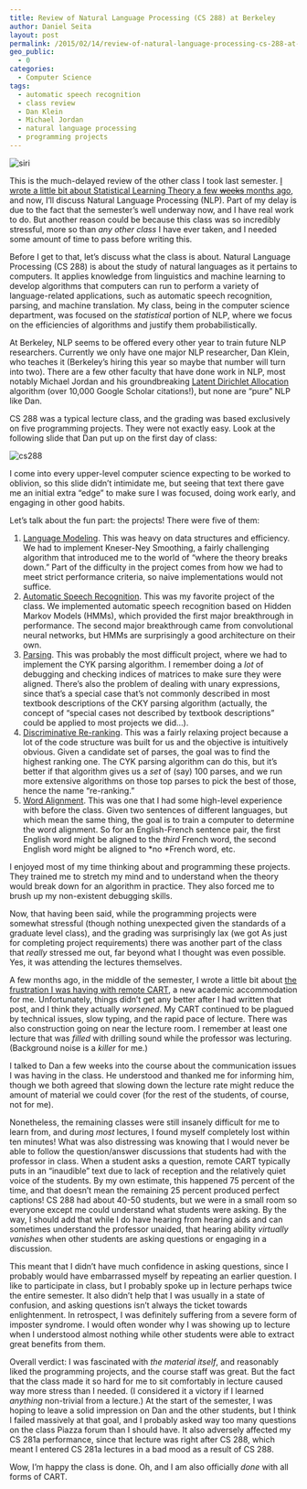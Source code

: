 ```yaml
---
title: Review of Natural Language Processing (CS 288) at Berkeley
author: Daniel Seita
layout: post
permalink: /2015/02/14/review-of-natural-language-processing-cs-288-at-berkeley/
geo_public:
  - 0
categories:
  - Computer Science
tags:
  - automatic speech recognition
  - class review
  - Dan Klein
  - Michael Jordan
  - natural language processing
  - programming projects
---
```


<img src="{{site.url}}/assets/siri.png" alt="siri">

This is the much-delayed review of the other class I took last semester. [I wrote a little bit about
Statistical Learning Theory a few <del>weeks</del> months ago][2], and now, I&#8217;ll discuss
Natural Language Processing (NLP). Part of my delay is due to the fact that the semester&#8217;s
well underway now, and I have real work to do. But another reason could be because this class was so
incredibly stressful, more so than *any other class* I have ever taken, and I needed some amount of
time to pass before writing this.

Before I get to that, let&#8217;s discuss what the class is about. Natural Language Processing (CS
288) is about the study of natural languages as it pertains to computers. It applies knowledge from
linguistics and machine learning to develop algorithms that computers can run to perform a variety
of language-related applications, such as automatic speech recognition, parsing, and machine
translation. My class, being in the computer science department, was focused on the *statistical*
portion of NLP, where we focus on the efficiencies of algorithms and justify them probabilistically.

At Berkeley, NLP seems to be offered every other year to train future NLP researchers. Currently we
only have one major NLP researcher, Dan Klein, who teaches it (Berkeley&#8217;s hiring this year so
maybe that number will turn into two). There are a few other faculty that have done work in NLP,
most notably Michael Jordan and his groundbreaking [Latent Dirichlet Allocation][3] algorithm (over
10,000 Google Scholar citations!), but none are &#8220;pure&#8221; NLP like Dan.

CS 288 was a typical lecture class, and the grading was based exclusively on five programming
projects. They were not exactly easy. Look at the following slide that Dan put up on the first day
of class:

<img src="{{site.url}}/assets/CS288_Slide" alt="cs288">

I come into every upper-level computer science expecting to be worked to oblivion, so this slide
didn&#8217;t intimidate me, but seeing that text there gave me an initial extra &#8220;edge&#8221;
to make sure I was focused, doing work early, and engaging in other good habits.

Let&#8217;s talk about the fun part: the projects! There were five of them:

  1. [Language Modeling][5]. This was heavy on data structures and efficiency. We had to implement Kneser-Ney Smoothing, a fairly challenging algorithm that introduced me to the world of &#8220;where the theory breaks down.&#8221; Part of the difficulty in the project comes from how we had to meet strict performance criteria, so naive implementations would not suffice.
  2. [Automatic Speech Recognition][6]. This was my favorite project of the class. We implemented automatic speech recognition based on Hidden Markov Models (HMMs), which provided the first major breakthrough in performance. The second major breakthrough came from convolutional neural networks, but HMMs are surprisingly a good architecture on their own.
  3. [Parsing][7]. This was probably the most difficult project, where we had to implement the CYK parsing algorithm. I remember doing a *lot* of debugging and checking indices of matrices to make sure they were aligned. There&#8217;s also the problem of dealing with unary expressions, since that&#8217;s a special case that&#8217;s not commonly described in most textbook descriptions of the CKY parsing algorithm (actually, the concept of &#8220;special cases not described by textbook descriptions&#8221; could be applied to most projects we did&#8230;).
  4. [Discriminative Re-ranking][8]. This was a fairly relaxing project because a lot of the code structure was built for us and the objective is intuitively obvious. Given a candidate set of parses, the goal was to find the highest ranking one. The CYK parsing algorithm can do this, but it&#8217;s better if that algorithm gives us a *set* of (say) 100 parses, and we run more extensive algorithms on those top parses to pick the best of those, hence the name &#8220;re-ranking.&#8221;
  5. [Word Alignment][9]. This was one that I had some high-level experience with before the class. Given two sentences of different languages, but which mean the same thing, the goal is to train a computer to determine the word alignment. So for an English-French sentence pair, the first English word might be aligned to the *third* French word, the second English word might be aligned to *no *French word, etc.

I enjoyed most of my time thinking about and programming these projects. They trained me to stretch
my mind and to understand when the theory would break down for an algorithm in practice. They also
forced me to brush up my non-existent debugging skills.

Now, that having been said, while the programming projects were somewhat stressful (though nothing
unexpected given the standards of a graduate level class), and the grading was surprisingly lax (we
got As just for completing project requirements) there was another part of the class that *really*
stressed me out, far beyond what I thought was even possible. Yes, it was attending the lectures
themselves.

A few months ago, in the middle of the semester, I wrote a little bit about [the frustration I was
having with remote CART][10], a new academic accommodation for me. Unfortunately, things
didn&#8217;t get any better after I had written that post, and I think they actually *worsened*. My
CART continued to be plagued by technical issues, slow typing, and the rapid pace of lecture. There
was also construction going on near the lecture room. I remember at least one lecture that was
*filled* with drilling sound while the professor was lecturing. (Background noise is a *killer* for
me.)

I talked to Dan a few weeks into the course about the communication issues I was having in the
class. He understood and thanked me for informing him, though we both agreed that slowing down the
lecture rate might reduce the amount of material we could cover (for the rest of the students, of
course, not for me).

Nonetheless, the remaining classes were still insanely difficult for me to learn from, and during
*most* lectures, I found myself completely lost within ten minutes! What was also distressing was
knowing that I would never be able to follow the question/answer discussions that students had with
the professor in class. When a student asks a question, remote CART typically puts in an
&#8220;inaudible&#8221; text due to lack of reception and the relatively quiet voice of the
students. By my own estimate, this happened 75 percent of the time, and that doesn&#8217;t mean the
remaining 25 percent produced perfect captions! CS 288 had about 40-50 students, but we were in a
small room so everyone except me could understand what students were asking. By the way, I should
add that while I do have hearing from hearing aids and can sometimes understand the professor
unaided, that hearing ability *virtually vanishes* when other students are asking questions or
engaging in a discussion.

This meant that I didn&#8217;t have much confidence in asking questions, since I probably would have
embarrassed myself by repeating an earlier question. I like to participate in class, but I probably
spoke up in lecture perhaps twice the entire semester. It also didn&#8217;t help that I was usually
in a state of confusion, and asking questions isn&#8217;t always the ticket towards enlightenment.
In retrospect, I was definitely suffering from a severe form of imposter syndrome. I would often
wonder why I was showing up to lecture when I understood almost nothing while other students were
able to extract great benefits from them.

Overall verdict: I was fascinated with *the material itself*, and reasonably liked the programming
projects, and the course staff was great. But the fact that the class made it so hard for me to sit
comfortably in lecture caused way more stress than I needed. (I considered it a victory if I learned
*anything* non-trivial from a lecture.) At the start of the semester, I was hoping to leave a solid
impression on Dan and the other students, but I think I failed massively at that goal, and I
probably asked way too many questions on the class Piazza forum than I should have. It also
adversely affected my CS 281a performance, since that lecture was right after CS 288, which meant I
entered CS 281a lectures in a bad mood as a result of CS 288.

Wow, I&#8217;m happy the class is done. Oh, and I am also officially *done* with all forms of CART.

 [1]: https://seitad.files.wordpress.com/2014/12/siri.jpg
 [2]: https://seitad.wordpress.com/2014/12/30/review-of-statistical-learning-theory-cs-281a-at-berkeley/
 [3]: http://machinelearning.wustl.edu/mlpapers/paper_files/BleiNJ03.pdf
 [4]: https://seitad.files.wordpress.com/2015/01/cs288_slide.png
 [5]: http://www.cs.berkeley.edu/~klein/cs288/fa14/assignment1.pdf
 [6]: http://www.cs.berkeley.edu/~klein/cs288/fa14/assign_speech.pdf
 [7]: http://www.cs.berkeley.edu/~klein/cs288/fa14/assign_parsing.pdf
 [8]: http://www.cs.berkeley.edu/~klein/cs288/fa14/assign_rerank.pdf
 [9]: http://www.cs.berkeley.edu/~klein/cs288/fa14/assign_align.pdf
 [10]: https://seitad.wordpress.com/2014/10/05/after-a-few-weeks-of-cart-why-do-i-feel-dissatisfied/
